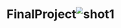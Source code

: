 # FinalProject![shot1](https://github.com/chesthagautam/FinalProject/assets/67582265/f36c84b7-a377-4c9f-9d43-a3222acf0a3f)
